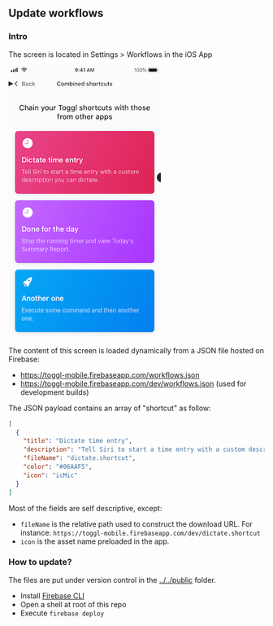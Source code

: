 ## Update workflows

### Intro

The screen is located in Settings > Workflows in the iOS App

![Workflow Screen](./workflow-screen.png)

The content of this screen is loaded dynamically from a JSON file hosted on Firebase:

- https://toggl-mobile.firebaseapp.com/workflows.json
- https://toggl-mobile.firebaseapp.com/dev/workflows.json (used for development builds)

The JSON payload contains an array of "shortcut" as follow:

```json
[
  {
    "title": "Dictate time entry",
    "description": "Tell Siri to start a time entry with a custom description you can dictate.",
    "fileName": "dictate.shortcut",
    "color": "#06AAF5",
    "icon": "icMic"
  }
]
```

Most of the fields are self descriptive, except:

- `fileName` is the relative path used to construct the download URL. For instance: `https://toggl-mobile.firebaseapp.com/dev/dictate.shortcut`
- `icon` is the asset name preloaded in the app.

### How to update?

The files are put under version control in the [../../public](../../public) folder.

- Install [Firebase CLI](https://firebase.google.com/docs/cli)
- Open a shell at root of this repo
- Execute `firebase deploy`
